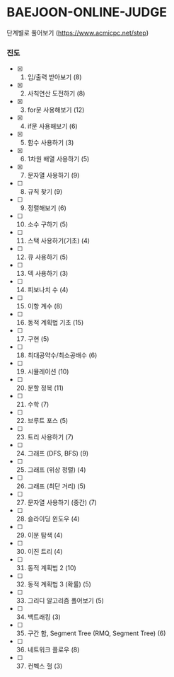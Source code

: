 # BAEJOON-ONLINE-JUDGE
단계별로 풀어보기 (https://www.acmicpc.net/step)

### 진도 
- [x] 1. 입/출력 받아보기 (8)
- [x] 2. 사칙연산 도전하기 (8)
- [x] 3. for문 사용해보기 (12)
- [x] 4. if문 사용해보기 (6)
- [x] 5. 함수 사용하기 (3)
- [x] 6. 1차원 배열 사용하기 (5)
- [x] 7. 문자열 사용하기 (9)
- [ ] 8. 규칙 찾기 (9)
- [ ] 9. 정렬해보기 (6)
- [ ] 10. 소수 구하기 (5)
- [ ] 11. 스택 사용하기(기초) (4)
- [ ] 12. 큐 사용하기 (5)
- [ ] 13. 덱 사용하기 (3)
- [ ] 14. 피보나치 수 (4)
- [ ] 15. 이항 계수 (8)
- [ ] 16. 동적 계획법 기초 (15)
- [ ] 17. 구현 (5)
- [ ] 18. 최대공약수/최소공배수 (6)
- [ ] 19. 시뮬레이션 (10)
- [ ] 20. 분할 정복 (11)
- [ ] 21. 수학 (7)
- [ ] 22. 브루트 포스 (5)
- [ ] 23. 트리 사용하기 (7)
- [ ] 24. 그래프 (DFS, BFS) (9)
- [ ] 25. 그래프 (위상 정렬) (4)
- [ ] 26. 그래프 (최단 거리) (5)
- [ ] 27. 문자열 사용하기 (중간) (7)
- [ ] 28. 슬라이딩 윈도우 (4)
- [ ] 29. 이분 탐색 (4)
- [ ] 30. 이진 트리 (4)
- [ ] 31. 동적 계획법 2 (10)
- [ ] 32. 동적 계획법 3 (확률) (5)
- [ ] 33. 그리디 알고리즘 풀어보기 (5)
- [ ] 34. 백트래킹 (3)
- [ ] 35. 구간 합, Segment Tree (RMQ, Segment Tree) (6)
- [ ] 36. 네트워크 플로우 (8)
- [ ] 37. 컨벡스 헐 (3)
